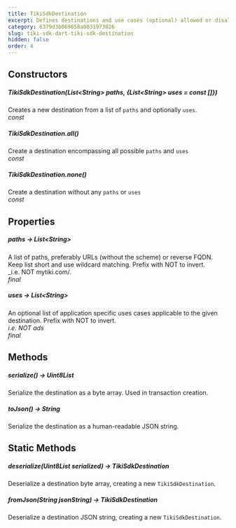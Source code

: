 ```yaml
---
title: TikiSdkDestination
excerpt: Defines destinations and use cases (optional) allowed or disallowed. Serializable for inclusion in transactions.
category: 6379d3b069658a0031973026
slug: tiki-sdk-dart-tiki-sdk-destination
hidden: false
order: 4
---
```


## Constructors

##### TikiSdkDestination(List&lt;String> paths, {List&lt;String> uses = const []})
Creates a new destination from a list of `paths` and optionally `uses`.  
_const_

##### TikiSdkDestination.all()
Create a destination encompassing all possible `paths` and `uses`  
_const_

##### TikiSdkDestination.none()
Create a destination without any `paths` or `uses`  
_const_

## Properties

##### paths &#8594; List&lt;String>
A list of paths, preferably URLs (without the scheme) or reverse FQDN. 
Keep list short and use wildcard matching. Prefix with NOT to invert.  
_i.e. NOT mytiki.com/.  
_final_

##### uses &#8594; List&lt;String>
An optional list of application specific uses cases applicable to the given destination. Prefix with NOT to invert.  
_i.e. NOT ads_  
_final_

## Methods

##### serialize() &#8594; Uint8List
Serialize the destination as a byte array. Used in transaction creation.

##### toJson() &#8594; String
Serialize the destination as a human-readable JSON string.  

## Static Methods

##### deserialize(Uint8List serialized) &#8594; TikiSdkDestination
Deserialize a destination byte array, creating a new `TikiSdkDestination`.

##### fromJson(String jsonString) &#8594; TikiSdkDestination
Deserialize a destination JSON string, creating a new `TikiSdkDestination`.
